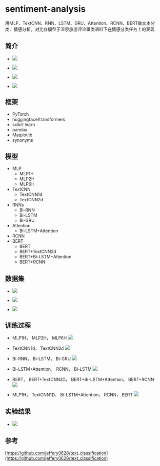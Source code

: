 # sentiment-analysis

用MLP、TextCNN、RNN、LSTM、GRU、Attention、RCNN、BERT做文本分类、情感分析，对比各模型于温泉旅游评论垂类语料下在情感分类任务上的表现



## 简介

- ![](./doc/introduction1.png)



- ![](./doc/introduction2.png)



- ![](./doc/introduction3.png)



- ![](./doc/introduction4.png)



## 框架

- PyTorch
- huggingface/transformers
- scikit-learn
- pandas
- Matplotlib
- synonyms



## 模型

- MLP
  - MLP1H
  - MLP2H
  - MLP6H
- TextCNN
  - TextCNN1d
  - TextCNN2d
- RNNs
  - Bi-RNN
  - Bi-LSTM
  - Bi-GRU
- Attention
  - Bi-LSTM+Attention
- RCNN
- BERT
  - BERT
  - BERT+TextCNN2d
  - BERT+Bi-LSTM+Attention
  - BERT+RCNN



## 数据集

- ![](./doc/data1.png)



- ![](./doc/data2.png)



- ![](./doc/data3.png)



## 训练过程

- MLP1H， MLP2H， MLP6H
![](./doc/train1.png)



- TextCNN1d， TextCNN2d
![](./doc/train2.png)



- Bi-RNN， Bi-LSTM， Bi-GRU
![](./doc/train3.png)



- Bi-LSTM+Attention， RCNN， Bi-LSTM
![](./doc/train4.png)



- BERT， BERT+TextCNN2D， BERT+Bi-LSTM+Attention， BERT+RCNN 
![](./doc/train5.png)



- MLP1H， TextCNN1D， Bi-LSTM+Attention， RCNN， BERT
![](./doc/train6.png)



## 实验结果

- ![](./doc/result.png)



## 参考

[https://github.com/jeffery0628/text_classification](https://github.com/jeffery0628/text_classification)
